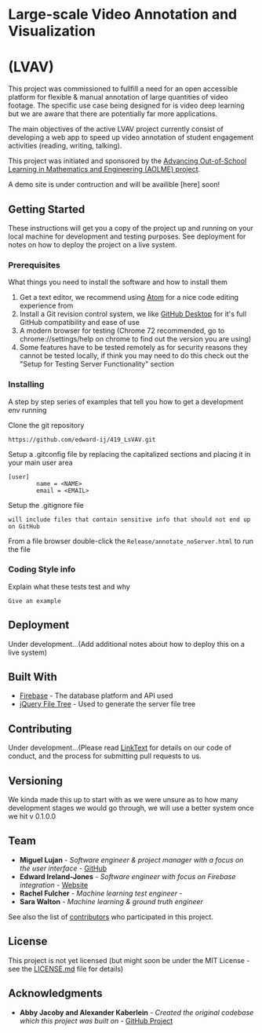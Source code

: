# Large-scale Video Annotation and Visualization
# (LVAV)

This project was commissioned to fullfill a need for an open accessible platform for flexible & manual annotation of large quantities of video footage. The specific use case being designed for is video deep learning but we are aware that there are potentially far more applications. 

The main objectives of the active LVAV project currently consist of developing a web app to speed up video annotation of student engagement activities (reading, writing, talking).

This project was initiated and sponsored by the [Advancing Out-of-School Learning in Mathematics and Engineering (AOLME) project](https://aolme.unm.edu/).

A demo site is under contruction and will be availible [here] soon!

## Getting Started

These instructions will get you a copy of the project up and running on your local machine for development and testing purposes. See deployment for notes on how to deploy the project on a live system.

### Prerequisites

What things you need to install the software and how to install them

1) Get a text editor, we recommend using [Atom](https://atom.io/) for a nice code editing experience from 
2) Install a Git revision control system, we like [GitHub Desktop](https://desktop.github.com/) for it's full GitHub compatibility and ease of use
3) A modern browser for testing (Chrome 72 recommended, go to chrome://settings/help on chrome to find out the version you are using)
4) Some features have to be tested remotely as for security reasons they cannot be tested locally, if think you may need to do this check out the "Setup for Testing Server Functionality" section

### Installing

A step by step series of examples that tell you how to get a development env running

Clone the git repository

```
https://github.com/edward-ij/419_LsVAV.git
```

Setup a .gitconfig file by replacing the capitalized sections and placing it in your main user area

```
[user]
        name = <NAME>
        email = <EMAIL>
```

Setup the .gitignore file

```
will include files that contain sensitive info that should not end up on GitHub
```

From a file browser double-click the `Release/annotate_noServer.html` to run the file

### Coding Style info

Explain what these tests test and why

```
Give an example
```

## Deployment

Under development...(Add additional notes about how to deploy this on a live system)

## Built With

* [Firebase](https://firebase.google.com/) - The database platform and API used
* [jQuery File Tree](https://www.abeautifulsite.net/jquery-file-tree) - Used to generate the server file tree

## Contributing

Under development...(Please read [LinkText](linkURL) for details on our code of conduct, and the process for submitting pull requests to us.

## Versioning

We kinda made this up to start with as we were unsure as to how many development stages we would go through, we will use a better system once we hit v 0.1.0.0

## Team

* **Miguel Lujan** - *Software engineer & project manager with a focus on the user interface* - [GitHub](https://github.com/2Gunz)
* **Edward Ireland-Jones** - *Software engineer with focus on Firebase integration* - [Website](https://edij.co.uk)
* **Rachel Fulcher** - *Machine learning test engineer* - 
* **Sara Walton** - *Machine learning & ground truth engineer*

See also the list of [contributors](https://github.com/your/project/contributors) who participated in this project.

## License

This project is not yet licensed (but might soon be under the MIT License - see the [LICENSE.md](LICENSE.md) file for details)

## Acknowledgments

* **Abby Jacoby and Alexander Kaberlein** - *Created the original codebase which this project was built on* - [GitHub Project](https://github.com/cannoness/ECE419420)
